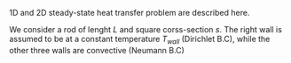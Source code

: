 1D and 2D steady-state heat transfer problem are described here. 

We consider a rod of lenght $L$ and square corss-section $s$. The right wall is assumed to be at a constant temperature $T_{wall}$ (Dirichlet B.C), while the other three walls are convective (Neumann B.C)
